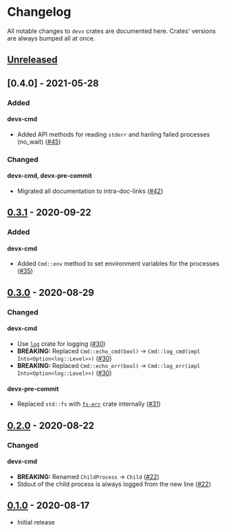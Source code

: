 # Changelog

All notable changes to `devx` crates are documented here. Crates' versions are
always bumped all at once.

## [Unreleased]

## [0.4.0] - 2021-05-28

### Added

#### devx-cmd

- Added API methods for reading `stderr` and hanling failed processes (no_wait) ([#45])

### Changed

#### devx-cmd, devx-pre-commit

- Migrated all documentation to intra-doc-links ([#42])

## [0.3.1] - 2020-09-22

### Added

#### devx-cmd

- Added `Cmd::env` method to set environment variables for the processes ([#35])

## [0.3.0] - 2020-08-29

### Changed

#### devx-cmd

- Use [`log`] crate for logging ([#30])
- **BREAKING:** Replaced `Cmd::echo_cmd(bool)` -> `Cmd::log_cmd(impl Into<Option<log::Level>>)` ([#30])
- **BREAKING:** Replaced `Cmd::echo_err(bool)` -> `Cmd::log_err(impl Into<Option<log::Level>>)` ([#30])

#### devx-pre-commit

- Replaced `std::fs` with [`fs-err`] crate internally ([#31])

## [0.2.0] - 2020-08-22

### Changed

#### devx-cmd

- **BREAKING:** Renamed `ChildProcess` -> `Child` ([#22])
- Stdout of the child process is always logged from the new line ([#22])

## [0.1.0] - 2020-08-17

- Initial release

[Unreleased]: https://github.com/elastio/devx/compare/v0.3.1...HEAD
[0.3.1]: https://github.com/elastio/devx/compare/v0.3.0...v0.3.1
[0.3.0]: https://github.com/elastio/devx/compare/v0.2.0...v0.3.0
[0.2.0]: https://github.com/elastio/devx/compare/v0.1.0...v0.2.0
[0.1.0]: https://github.com/elastio/devx/commits/v0.1.0

[`log`]: https://docs.rs/log
[`fs-err`]: https://docs.rs/fs-err

[#22]: https://github.com/elastio/devx/pull/22
[#30]: https://github.com/elastio/devx/pull/30
[#31]: https://github.com/elastio/devx/pull/31
[#35]: https://github.com/elastio/devx/pull/35
[#42]: https://github.com/elastio/devx/pull/42
[#45]: https://github.com/elastio/devx/pull/45
